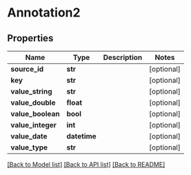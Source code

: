 # Annotation2

## Properties
Name | Type | Description | Notes
------------ | ------------- | ------------- | -------------
**source_id** | **str** |  | [optional] 
**key** | **str** |  | [optional] 
**value_string** | **str** |  | [optional] 
**value_double** | **float** |  | [optional] 
**value_boolean** | **bool** |  | [optional] 
**value_integer** | **int** |  | [optional] 
**value_date** | **datetime** |  | [optional] 
**value_type** | **str** |  | [optional] 

[[Back to Model list]](../README.md#documentation-for-models) [[Back to API list]](../README.md#documentation-for-api-endpoints) [[Back to README]](../README.md)

